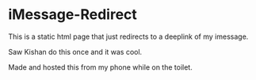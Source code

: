 # iMessage-Redirect
This is a static html page that just redirects to a deeplink of my imessage.

Saw Kishan do this once and it was cool.

Made and hosted this from my phone while on the toilet.